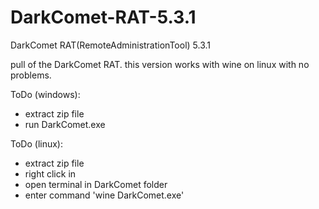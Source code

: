 # DarkComet-RAT-5.3.1
DarkComet RAT(RemoteAdministrationTool) 5.3.1

pull of the DarkComet RAT.
this version works with wine on linux with no problems.

ToDo (windows):
  - extract zip file
  - run DarkComet.exe
  
ToDo (linux):
  - extract zip file
  - right click in 
  - open terminal in DarkComet folder
  - enter command 'wine DarkComet.exe'
